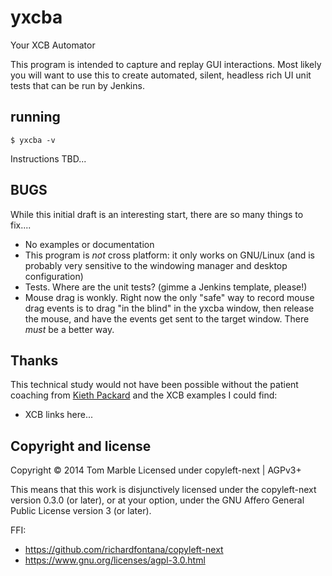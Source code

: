 # yxcba

Your XCB Automator

This program is intended to capture and replay GUI interactions.
Most likely you will want to use this to create automated, silent,
headless rich UI unit tests that can be run by Jenkins.

## running

```
$ yxcba -v
```
Instructions TBD...

## BUGS

While this initial draft is an interesting start, there are
so many things to fix....

* No examples or documentation
* This program is *not* cross platform: it only works on GNU/Linux (and is probably very sensitive
  to the windowing manager and desktop configuration)
* Tests.
  Where are the unit tests? (gimme a Jenkins template, please!)
* Mouse drag is wonkly.
  Right now the only "safe" way to record mouse drag events is to drag
  "in the blind" in the yxcba window, then release the mouse, and have the events
  get sent to the target window.  There *must* be a better way.

## Thanks

This technical study would not have been possible without the patient
coaching from [Kieth Packard](http://keithp.com/) and the XCB examples I could find:

* XCB links here...

## Copyright and license

Copyright © 2014 Tom Marble
Licensed under copyleft-next | AGPv3+

This means that this work is disjunctively licensed under the
copyleft-next version 0.3.0 (or later), or at your option,
under the GNU Affero General Public License version 3 (or later).

FFI:
* https://github.com/richardfontana/copyleft-next
* https://www.gnu.org/licenses/agpl-3.0.html
